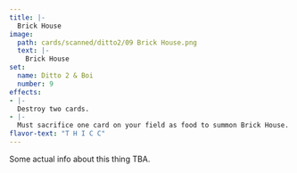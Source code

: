 ```yaml
---
title: |-
  Brick House
image: 
  path: cards/scanned/ditto2/09 Brick House.png
  text: |-
    Brick House
set:
  name: Ditto 2 & Boi
  number: 9
effects: 
- |-
  Destroy two cards.
- |-
  Must sacrifice one card on your field as food to summon Brick House.
flavor-text: "T H I C C"
---
```

Some actual info about this thing TBA.
